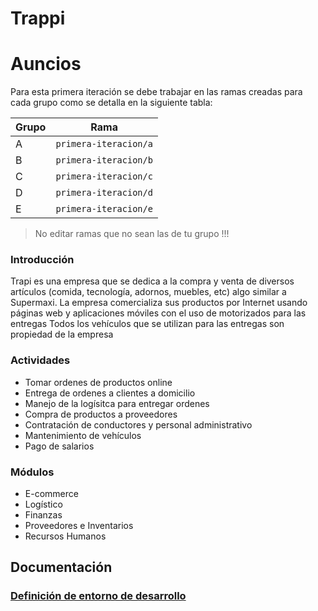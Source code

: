 # Trappi
# Auncios
Para esta primera iteración se debe trabajar en las ramas creadas para cada grupo como se detalla en la siguiente tabla:

Grupo | Rama
--- | --- 
A | `primera-iteracion/a`
B | `primera-iteracion/b`
C | `primera-iteracion/c`
D | `primera-iteracion/d`
E | `primera-iteracion/e`

> No editar ramas que no sean las de tu grupo !!!


### Introducción

Trapi es una empresa que se dedica a la compra y venta de diversos artículos (comida, tecnología, adornos, muebles, etc) algo similar a Supermaxi.
La empresa comercializa sus productos por Internet usando páginas web y aplicaciones móviles con el uso de motorizados para las entregas
Todos los vehículos que se utilizan para las entregas son propiedad de la empresa

### Actividades
- Tomar ordenes de productos online
- Entrega de ordenes a clientes a domicilio
- Manejo de la logísitca para entregar ordenes
- Compra de productos a proveedores
- Contratación de conductores y personal administrativo
- Mantenimiento de vehículos
- Pago de salarios

### Módulos
- E-commerce
- Logístico
- Finanzas
- Proveedores e Inventarios
- Recursos Humanos

## Documentación
### [Definición de entorno de desarrollo](./docs/developmentEnviroment.md)